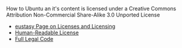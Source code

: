 How to Ubuntu an it's content is licensed under a Creative Commons Attribution Non-Commercial Share-Alike 3.0 Unported License
- [eustasy Page on Licenses and Licensing](http://eustasy.org/licenses)
- [Human-Readable License](http://creativecommons.org/licenses/by-nc-sa/3.0/)
- [Full Legal Code](http://creativecommons.org/licenses/by-nc-sa/3.0/legalcode)
